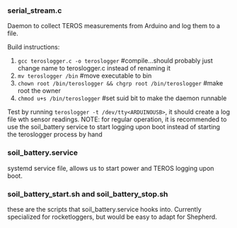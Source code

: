 ### serial_stream.c

Daemon to collect TEROS measurements from Arduino and log them to a file. 

Build instructions:
1. `gcc teroslogger.c -o teroslogger` #compile...should probably just change name to teroslogger.c instead of renaming it
2. `mv teroslogger /bin` #move executable to bin
3. `chown root /bin/teroslogger && chgrp root /bin/teroslogger` #make root the owner
4. `chmod u+s /bin/teroslogger` #set suid bit to make the daemon runnable

Test by running `teroslogger -t /dev/tty<ARDUINOUSB>`, it should create a log file wth sensor readings.
NOTE: for regular operation, it is recommended to use the soil_battery service to start logging upon boot instead of starting the teroslogger process by hand

### soil_battery.service

systemd service file, allows us to start power and TEROS logging upon boot. 

### soil_battery_start.sh and soil_battery_stop.sh

these are the scripts that soil_battery.service hooks into. Currently specialized for rocketloggers, but would be easy to adapt for Shepherd.

